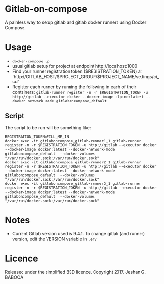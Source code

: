 
# Gitlab-on-compose
A painless way to setup gitlab and gitlab docker runners using Docker Compose.

# Usage
- `docker-compose up`
- usual gitlab setup for project at endpoint http://localhost:1000
- Find your runner registration token ($REGISTRATION_TOKEN) at `http://GITLAB_HOST/$PROJECT_GROUP/$PROJECT_NAME/settings/ci_cd`
- Register each runner by running the following in each of their containers: `gitlab-runner register -n -r $REGISTRATION_TOKEN -u http://gitlab --executor docker --docker-image alpine:latest --docker-network-mode gitlaboncompose_default`


## Script
The script to be run will be something like:
````
REGISTRATION_TOKEN=FILL_ME_IN
docker exec -it gitlaboncompose_gitlab-runner1_1 gitlab-runner register -n -r $REGISTRATION_TOKEN -u http://gitlab --executor docker --docker-image docker:latest --docker-network-mode gitlaboncompose_default  --docker-volumes "/var/run/docker.sock:/var/run/docker.sock"
docker exec -it gitlaboncompose_gitlab-runner2_1 gitlab-runner register -n -r $REGISTRATION_TOKEN -u http://gitlab --executor docker --docker-image docker:latest --docker-network-mode gitlaboncompose_default  --docker-volumes "/var/run/docker.sock:/var/run/docker.sock"
docker exec -it gitlaboncompose_gitlab-runner3_1 gitlab-runner register -n -r $REGISTRATION_TOKEN -u http://gitlab --executor docker --docker-image docker:latest --docker-network-mode gitlaboncompose_default  --docker-volumes "/var/run/docker.sock:/var/run/docker.sock"
````

# Notes
- Current Gitlab version used is 9.4.1. To change gitlab (and runner) version, edit the VERSION variable in `.env`

# Licence
Released under the simplified BSD licence.
Copyright 2017. Jeshan G. BABOOA
